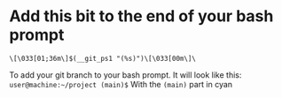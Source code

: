 # Add this bit to the end of your bash prompt
`\[\033[01;36m\]$(__git_ps1 "(%s)")\[\033[00m\]\`

To add your git branch to your bash prompt. It will look like this:
`user@machine:~/project (main)$`
With the `(main)` part in cyan
